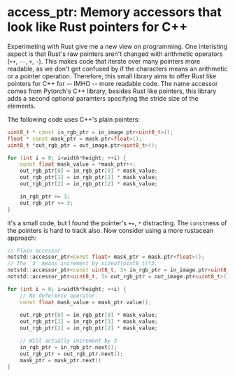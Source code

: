 # access_ptr: Memory accessors that look like Rust pointers for C++

Experimeting with Rust give me a new view on programming. 
One interisting aspect is that Rust's raw pointers aren't changed with arithmetic operators (`++`, `--`, `+`, `-`). 
This makes code that iterate over many pointers more readable, as we don't get confused by if the characters means an arithmetic or a pointer operation.
Therefore, this small library aims to offer Rust like pointers for C++ for -- IMHO -- more readable code.
The name accessor comes from Pytorch's C++ library, besides Rust like pointers, this library adds a second optional paramters specifying the stride size of the elements.

The following code uses C++'s plain pointers:

```C++
uint8_t * const in_rgb_ptr = in_image.ptr<uint8_t>();
float * const mask_ptr = mask.ptr<float>();
uint8_t *out_rgb_ptr = out_image.ptr<uint8_t>();

for (int i = 0; i<width*height; ++i) {
    const float mask_value = *mask_ptr++;
    out_rgb_ptr[0] = in_rgb_ptr[0] * mask_value;
    out_rgb_ptr[1] = in_rgb_ptr[1] * mask_value;
    out_rgb_ptr[2] = in_rgb_ptr[2] * mask_value;

    in_rgb_ptr += 3;
    out_rgb_ptr += 3;
}
```

it's a small code, but I found the pointer's `+=`, `*` distracting.
The `const`ness of the pointers is hard to track also.
Now consider using a more rustacean approach:

```C++
// Plain accessor
notstd::accessor_ptr<const float> mask_ptr = mask.ptr<float>();
// The `3` means increment by sizeof(uint8_t)*3. 
notstd::accessor_ptr<const uint8_t, 3> in_rgb_ptr = in_image.ptr<uint8_t>();
notstd::accessor_ptr<uint8_t, 3> out_rgb_ptr = out_image.ptr<uint8_t>();

for (int i = 0; i<width*height; ++i) {
    // No deference operator.
    const float mask_value = mask_ptr.value();
    
    out_rgb_ptr[0] = in_rgb_ptr[0] * mask_value;
    out_rgb_ptr[1] = in_rgb_ptr[1] * mask_value;
    out_rgb_ptr[2] = in_rgb_ptr[2] * mask_value;

    // Will actually increment by 3
    in_rgb_ptr = in_rgb_ptr.next(); 
    out_rgb_ptr = out_rgb_ptr.next();
    mask_ptr = mask_ptr.next()
}
```
